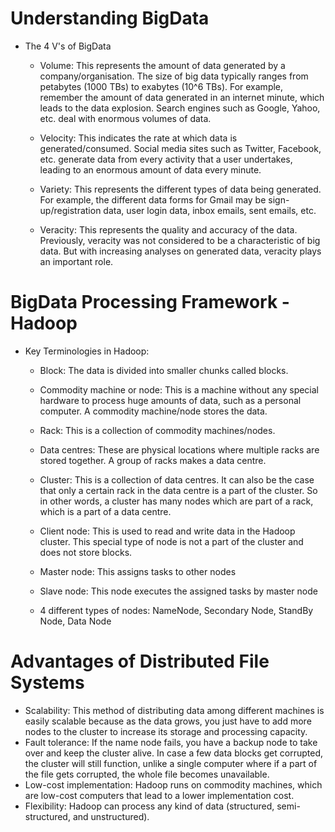 # Understanding BigData

  - The 4 V's of BigData
  
    - Volume: This represents the amount of data generated by a company/organisation. The size of big data typically ranges from 
      petabytes (1000 TBs) to exabytes (10^6 TBs). For example, remember the amount of data generated in an internet minute, 
      which leads to the data explosion. Search engines such as Google, Yahoo, etc. deal with enormous volumes of data.

    - Velocity: This indicates the rate at which data is generated/consumed. Social media sites such as Twitter, Facebook, etc. 
      generate data from every activity that a user undertakes, leading to an enormous amount of data every minute.

    - Variety: This represents the different types of data being generated. For example, the different data forms for 
      Gmail may be sign-up/registration data, user login data, inbox emails, sent emails, etc.

    - Veracity: This represents the quality and accuracy of the data. Previously, veracity was not considered to be a 
      characteristic of big data. But with increasing analyses on generated data, veracity plays an important role.
      
      
# BigData Processing Framework - Hadoop

  - Key Terminologies in Hadoop:
  
    - Block: The data is divided into smaller chunks called blocks.
    
    - Commodity machine or node: This is a machine without any special hardware to process huge amounts of data, such as a 
      personal computer. A commodity machine/node stores the data.
      
    - Rack: This is a collection of commodity machines/nodes.
    
    - Data centres: These are physical locations where multiple racks are stored together. A group of racks makes a data centre.
    
    - Cluster: This is a collection of data centres. It can also be the case that only a certain rack in the data centre is a part of 
      the cluster. So in other words, a cluster has many nodes which are part of a rack, which is a part of a data centre.  
      
    - Client node: This is used to read and write data in the Hadoop cluster. This special type of node is not a part of the 
      cluster and does not store blocks.
      
    - Master node: This assigns tasks to other nodes
    
    - Slave node: This node executes the assigned tasks by master node
    
    - 4 different types of nodes: NameNode, Secondary Node, StandBy Node, Data Node
    
# Advantages of Distributed File Systems

  - Scalability: This method of distributing data among different machines is easily scalable because as the data grows, 
    you just have to add more nodes to the cluster to increase its storage and processing capacity.
  - Fault tolerance: If the name node fails, you have a backup node to take over and keep the cluster alive. In case a few 
    data blocks get corrupted, the cluster will still function, unlike a single computer where if a part of the file gets corrupted, 
    the whole file becomes unavailable.
  - Low-cost implementation: Hadoop runs on commodity machines, which are low-cost computers that lead to a lower implementation cost. 
  - Flexibility: Hadoop can process any kind of data (structured, semi-structured, and unstructured).
  
